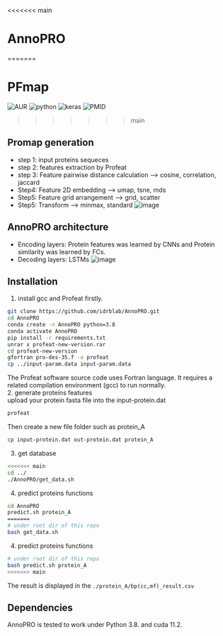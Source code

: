 <<<<<<< main
# AnnoPRO
=======
# PFmap
![AUR](https://img.shields.io/badge/license-MIT-blue.svg)
![python](https://img.shields.io/badge/python->=3.8-success.svg)
![keras](https://img.shields.io/badge/keras-2.5.0-success.svg)
![PMID](https://img.shields.io/badge/PMID-Not%20available-red.svg)
>>>>>>> main
## Promap generation
* step 1: input proteins sequeces
* step 2: features extraction by Profeat
* step 3:  Feature pairwise distance calculation --> cosine, correlation, jaccard
* Step4: Feature 2D embedding --> umap, tsne, mds
* Step5: Feature grid arrangement --> grid, scatter
* Step5: Transform --> minmax, standard
![image](https://user-images.githubusercontent.com/76670356/204513203-2f0a430b-4b2c-4b1e-9587-3ee5a953150b.png)
## AnnoPRO architecture
* Encoding layers: Protein features was learned by CNNs and Protein similarity was learned by FCs.
* Decoding layers: LSTMs
![image](https://user-images.githubusercontent.com/76670356/204524869-31f558f0-0298-48c5-b4d2-3d5d087a2def.png)
## Installation
1. install gcc and  Profeat firstly.
```bash
git clone https://github.com/idrblab/AnnoPRO.git
cd AnnoPRO
conda create -n AnnoPRO python=3.8
conda activate AnnoPRO
pip install -r requirements.txt
unrar x profeat-new-version.rar
cd profeat-new-version
gfortran pro-des-35.f -o profeat
cp ../input-param.data input-param.data
```
The Profeat software source code uses Fortran language. It requires a related compilation environment (gcc) to run normally.<br /> 
2. generate proteins features <br />
upload your protein fasta file into the input-protein.dat
```bash
profeat
```
Then create a new file folder such as protein_A
```bash
cp input-protein.dat out-protein.dat protein_A
```
3. get database
```bash
<<<<<<< main
cd ../
./AnnoPRO/get_data.sh
```
4. predict proteins functions
```bash
cd AnnoPRO
predict.sh protein_A
=======
# under root dir of this repo
bash get_data.sh
```
4. predict proteins functions
```bash
# under root dir of this repo
bash predict.sh protein_A
>>>>>>> main
```
The result is displayed in the `./protein_A/bp(cc,mf)_result.csv`
## Dependencies
AnnoPRO is tested to work under Python 3.8. and  cuda 11.2.
